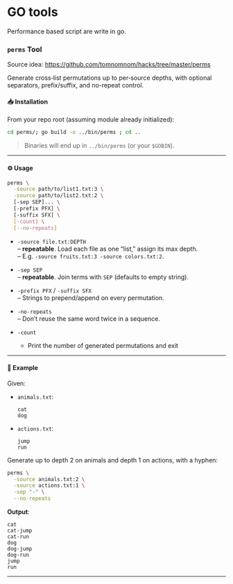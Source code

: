 # GO tools 

Performance based script are write in go.

### `perms` Tool
Source idea: https://github.com/tomnomnom/hacks/tree/master/perms

Generate cross‐list permutations up to per‐source depths, with optional separators, prefix/suffix, and no-repeat control.

#### 📥 Installation

From your repo root (assuming module already initialized):

```bash
cd perms/; go build -o ../bin/perms ; cd ..
```

> Binaries will end up in `../bin/perms` (or your `$GOBIN`).

---

#### ⚙️ Usage

```bash
perms \
  -source path/to/list1.txt:3 \
  -source path/to/list2.txt:2 \
  [-sep SEP]... \
  [-prefix PFX] \
  [-suffix SFX] \
  [-count] \
  [--no-repeats]
```

- `-source file.txt:DEPTH`  
  – **repeatable**. Load each file as one “list,” assign its max depth.  
  – E.g. `-source fruits.txt:3 -source colors.txt:2`.

- `-sep SEP`  
  – **repeatable**. Join terms with `SEP` (defaults to empty string).  

- `-prefix PFX` / `-suffix SFX`  
  – Strings to prepend/append on every permutation.

- `-no-repeats`  
  – Don’t reuse the same word twice in a sequence.

- `-count`
  - Print the number of generated permutations and exit

---

#### 🧩 Example

Given:

- `animals.txt`:
  ```
  cat
  dog
  ```
- `actions.txt`:
  ```
  jump
  run
  ```

Generate up to depth 2 on animals and depth 1 on actions, with a hyphen:

```bash
perms \
  -source animals.txt:2 \
  -source actions.txt:1 \
  -sep "-" \
  --no-repeats
```

**Output**:

```
cat
cat-jump
cat-run
dog
dog-jump
dog-run
jump
run
```

---

